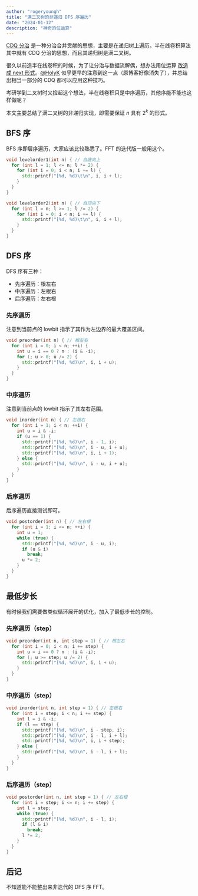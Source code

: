 ```yaml
---
author: "rogeryoungh"
title: "满二叉树的非递归 DFS 序遍历"
date: "2024-01-12"
description: "神奇的位运算"
---
```


[CDQ 分治](https://oi-wiki.org/misc/cdq-divide/) 是一种分治合并贡献的思想，主要是在递归树上遍历。半在线卷积算法其中就有 CDQ 分治的思想，而且其递归树是满二叉树。

很久以前造半在线卷积的时候，为了让分治与数据流解偶，想办法用位运算 [改造成 next 形式](https://www.luogu.com.cn/blog/rogeryoungh/ban-zai-xian-juan-ji-di-shi-xian)。[@HolyK](https://blog.asukakyle.top/) 似乎更早的注意到这一点（原博客好像消失了），并总结出相当一部分的 CDQ 都可以应用这种技巧。

考研学到二叉树时又捡起这个想法，半在线卷积只是中序遍历，其他序能不能也这样做呢？

本文主要总结了满二叉树的非递归实现，即需要保证 $n$ 具有 $2^k$ 的形式。

## BFS 序

BFS 序即层序遍历，大家应该比较熟悉了。FFT 的迭代版一般用这个。

```cpp
void levelorder1(int n) { // 自底向上
  for (int l = 1; l <= n; l *= 2) {
    for (int i = 0; i < n; i += l) {
      std::printf("[%d, %d)\t\n", i, i + l);
    }
  }
}

void levelorder2(int n) { // 自顶向下
  for (int l = n; l >= 1; l /= 2) {
    for (int i = 0; i < n; i += l) {
      std::printf("[%d, %d)\t\n", i, i + l);
    }
  }
}
```

## DFS 序

DFS 序有三种：

- 先序遍历：根左右
- 中序遍历：左根右
- 后序遍历：左右根

### 先序遍历

注意到当前点的 lowbit 指示了其作为左边界的最大覆盖区间。

```cpp
void preorder(int n) { // 根左右
  for (int i = 0; i < n; ++i) {
    int u = i == 0 ? n : (i & -i);
    for (; u > 0; u /= 2) {
      std::printf("[%d, %d)\n", i, i + u);
    }
  }
}
```

### 中序遍历

注意到当前点的 lowbit 指示了其左右范围。

```cpp
void inorder(int n) { // 左根右
  for (int i = 1; i < n; ++i) {
    int u = i & -i;
    if (u == 1) {
      std::printf("[%d, %d)\n", i - 1, i);
      std::printf("[%d, %d)\n", i - u, i + u);
      std::printf("[%d, %d)\n", i, i + 1);
    } else {
      std::printf("[%d, %d)\n", i - u, i + u);
    }
  }
}
```

### 后序遍历

后序遍历直接测试即可。

```cpp
void postorder(int n) { // 左右根
  for (int i = 1; i <= n; ++i) {
    int u = 1;
    while (true) {
      std::printf("[%d, %d)\n", i - u, i);
      if (u & i)
        break;
      u *= 2;
    }
  }
}
```

## 最低步长

有时候我们需要做类似循环展开的优化，加入了最低步长的控制。

### 先序遍历（step）

```cpp
void preorder(int n, int step = 1) { // 根左右
  for (int i = 0; i < n; i += step) {
    int u = i == 0 ? n : (i & -i);
    for (; u >= step; u /= 2) {
      std::printf("[%d, %d)\n", i, i + u);
    }
  }
}
```

### 中序遍历（step）

```cpp
void inorder(int n, int step = 1) { // 左根右
  for (int i = step; i < n; i += step) {
    int l = i & -i;
    if (l == step) {
      std::printf("[%d, %d)\n", i - step, i);
      std::printf("[%d, %d)\n", i - l, i + l);
      std::printf("[%d, %d)\n", i, i + step);
    } else {
      std::printf("[%d, %d)\n", i - l, i + l);
    }
  }
}
```

### 后序遍历（step）

```cpp
void postorder(int n, int step = 1) { // 左右根
  for (int i = step; i <= n; i += step) {
    int l = step;
    while (true) {
      std::printf("[%d, %d)\n", i - l, i);
      if (l & i)
        break;
      l *= 2;
    }
  }
}
```

## 后记

不知道能不能整出来非迭代的 DFS 序 FFT。
